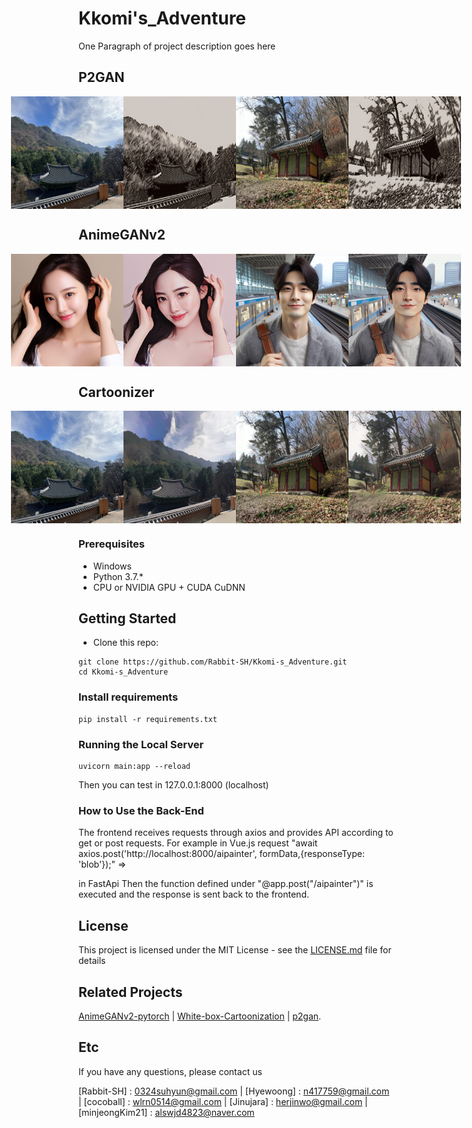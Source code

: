 # Kkomi's_Adventure

One Paragraph of project description goes here

## P2GAN
<div style="display: flex; justify-content: center;">
    <img src="images/P2GAN/example1_origin.jpg" alt="P2GAN_example1_origin" width="180" height="180" />
    <img src="images/P2GAN/example1.jpg" alt="P2GAN_example1" width="180" height="180" />
    <img src="images/P2GAN/example2_origin.jpg" alt="P2GAN_example2_origin" width="180" height="180" />
    <img src="images/P2GAN/example2.jpg" alt="P2GAN_example2"width="180" height="180" />
</div>

## AnimeGANv2
<div style="display: flex; justify-content: center;">
    <img src="images/AnimeGANv2/woman2_origin.jpg" alt="Animeganv2_woman2" width="180" height="180" />
    <img src="images/AnimeGANv2/woman2.jpg" alt="Animeganv2_woman2"width="180" height="180" />
    <img src="images/AnimeGANv2/man2_origin.jpg" alt="Animeganv2_man2" width="180" height="180" />
    <img src="images/AnimeGANv2/man2.jpg" alt="Animeganv2_man2"width="180" height="180" />
</div>

## Cartoonizer
<div style="display: flex; justify-content: center;">
    <img src="images/Cartoonizer/example1_origin.jpg" alt="Cartoonizer_example1_origin" width="180" height="180" />
    <img src="images/Cartoonizer/example1.jpg" alt="Cartoonizer_example1" width="180" height="180" />
    <img src="images/Cartoonizer/example2_origin.jpg" alt="Cartoonizer_example2_origin" width="180" height="180" />
    <img src="images/Cartoonizer/example2.jpg" alt="Cartoonizer_example2"width="180" height="180" />
</div>


### Prerequisites

- Windows
- Python 3.7.*
- CPU or NVIDIA GPU + CUDA CuDNN

## Getting Started

- Clone this repo:
```
git clone https://github.com/Rabbit-SH/Kkomi-s_Adventure.git
cd Kkomi-s_Adventure
```
### Install requirements
    
    pip install -r requirements.txt

### Running the Local Server

    uvicorn main:app --reload
Then you can test in 127.0.0.1:8000 (localhost)

### How to Use the Back-End

The frontend receives requests through axios and provides API according to get or post requests.
For example in Vue.js
request
"await axios.post('http://localhost:8000/aipainter', formData,{responseType: 'blob'});" =>

in FastApi
Then the function defined under "@app.post("/aipainter")" is executed and the response is sent back to the frontend.
    
## License

This project is licensed under the MIT License - see the [LICENSE.md](LICENSE.md) file for details

## Related Projects
[AnimeGANv2-pytorch](https://github.com/bryandlee/animegan2-pytorch) | [White-box-Cartoonization](https://github.com/SystemErrorWang/White-box-Cartoonization) | [p2gan](https://github.com/i-evi/p2gan). 

## Etc

If you have any questions, please contact us

[Rabbit-SH] : 0324suhyun@gmail.com |
[Hyewoong] : n417759@gmail.com | 
[cocoball] : wlrn0514@gmail.com |
[Jinujara] : herjinwo@gmail.com | 
[minjeongKim21] : alswjd4823@naver.com
